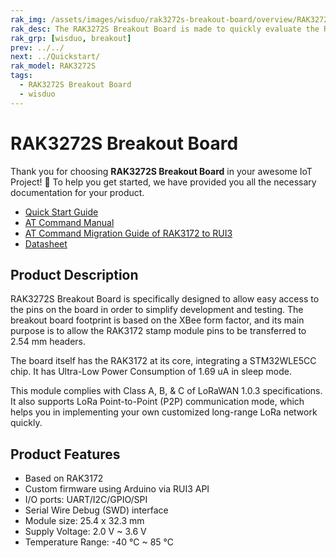 ```yaml
---
rak_img: /assets/images/wisduo/rak3272s-breakout-board/overview/RAK3272S_Breakout_home.png
rak_desc: The RAK3272S Breakout Board is made to quickly evaluate the RAK3172 stamp module. The XBee form factor board allows access to most GPIO's. 
rak_grp: [wisduo, breakout]
prev: ../../
next: ../Quickstart/
rak_model: RAK3272S
tags:
  - RAK3272S Breakout Board
  - wisduo
---
```


# RAK3272S Breakout Board

Thank you for choosing **RAK3272S Breakout Board** in your awesome IoT Project! 🎉 To help you get started, we have provided you all the necessary documentation for your product.

* [Quick Start Guide](../Quickstart/)
* [AT Command Manual](../AT-Command-Manual/)
* [AT Command Migration Guide of RAK3172 to RUI3](https://docs.rakwireless.com/Knowledge-Hub/Learn/AT-Migration-Guide/)
* [Datasheet](../Datasheet/)


## Product Description

RAK3272S Breakout Board is specifically designed to allow easy access to the pins on the board in order to simplify development and testing. The breakout board footprint is based on the XBee form factor, and its main purpose is to allow the RAK3172 stamp module pins to be transferred to 2.54&nbsp;mm headers.

The board itself has the RAK3172 at its core, integrating a STM32WLE5CC chip. It has Ultra-Low Power Consumption of 1.69&nbsp;uA in sleep mode.

This module complies with Class A, B, & C of LoRaWAN 1.0.3 specifications. It also supports LoRa Point-to-Point (P2P) communication mode, which helps you in implementing your own customized long-range LoRa network quickly.

## Product Features

- Based on RAK3172
- Custom firmware using Arduino via RUI3 API
- I/O ports: UART/I2C/GPIO/SPI
- Serial Wire Debug (SWD) interface
- Module size: 25.4 x 32.3&nbsp;mm
- Supply Voltage: 2.0&nbsp;V ~ 3.6&nbsp;V
- Temperature Range: -40&nbsp;°C ~ 85&nbsp;°C